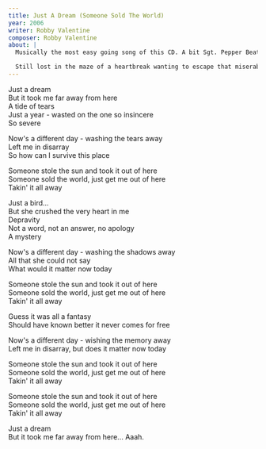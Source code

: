 ```yaml
---
title: Just A Dream (Someone Sold The World)
year: 2006
writer: Robby Valentine
composer: Robby Valentine
about: |
  Musically the most easy going song of this CD. A bit Sgt. Pepper Beatle-minded. Lovely harmonies and chord progressing. An authentic composition brought into the new era.

  Still lost in the maze of a heartbreak wanting to escape that miserable state of mind. Everything has changed just by following a dream that turned out wrong. Burned bridges, no return to what’s used to be, lost in an alternate world with no way out.
---
```


<p>Just a dream<br />
But it took me far away from here<br />
A tide of tears<br />
Just a year - wasted on the one so insincere<br />
So severe</p>

<p>Now's a different day - washing the tears away<br />
Left me in disarray<br />
So how can I survive this place</p>

<p>Someone stole the sun and took it out of here<br />
Someone sold the world, just get me out of here<br />
Takin' it all away</p>

<p>Just a bird...<br />
But she crushed the very heart in me<br />
Depravity<br />
Not a word, not an answer, no apology<br />
A mystery</p>

<p>Now's a different day - washing the shadows away<br />
All that she could not say<br />
What would it matter now today</p>

<p>Someone stole the sun and took it out of here<br />
Someone sold the world, just get me out of here<br />
Takin' it all away</p>

<p>Guess it was all a fantasy<br />
Should have known better it never comes for free</p>

<p>Now's a different day - wishing the memory away<br />
Left me in disarray, but does it matter now today</p>

<p>Someone stole the sun and took it out of here<br />
Someone sold the world, just get me out of here<br />
Takin' it all away</p>

<p>Someone stole the sun and took it out of here<br />
Someone sold the world, just get me out of here<br />
Takin' it all away</p>

<p>Just a dream<br />
But it took me far away from here... Aaah.</p>